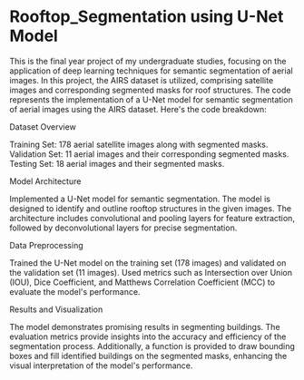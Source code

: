 # Rooftop_Segmentation using U-Net Model

This is the final year project of my undergraduate studies, focusing on the application of deep learning techniques for semantic segmentation of aerial images. In this project, the AIRS dataset is utilized, comprising satellite images and corresponding segmented masks for roof structures. The code represents the implementation of a U-Net model for semantic segmentation of aerial images using the AIRS dataset. Here's the code breakdown:


Dataset Overview 

Training Set: 178 aerial satellite images along with segmented masks.
Validation Set: 11 aerial images and their corresponding segmented masks.
Testing Set: 18 aerial images and their segmented masks.

Model Architecture 

Implemented a U-Net model for semantic segmentation. The model is designed to identify and outline rooftop structures in the given images. The architecture includes convolutional and pooling layers for feature extraction, followed by deconvolutional layers for precise segmentation.

Data Preprocessing 

Trained the U-Net model on the training set (178 images) and validated on the validation set (11 images).
Used metrics such as Intersection over Union (IOU), Dice Coefficient, and Matthews Correlation Coefficient (MCC) to evaluate the model's performance.

Results and Visualization

The model demonstrates promising results in segmenting buildings. The evaluation metrics provide insights into the accuracy and efficiency of the segmentation process. Additionally, a function is provided to draw bounding boxes and fill identified buildings on the segmented masks, enhancing the visual interpretation of the model's performance.

